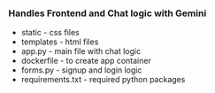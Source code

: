 ### Handles Frontend and Chat logic with Gemini
* static - css files
* templates - html files
* app.py - main file with chat logic
* dockerfile - to create app container
* forms.py - signup and login logic
* requirements.txt - required python packages
